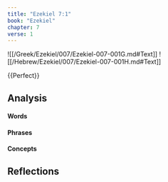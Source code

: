 ```yaml
---
title: "Ezekiel 7:1"
book: "Ezekiel"
chapter: 7
verse: 1
---
```

![[/Greek/Ezekiel/007/Ezekiel-007-001G.md#Text]]
![[/Hebrew/Ezekiel/007/Ezekiel-007-001H.md#Text]]

{{Perfect}}

## Analysis

#### Words

#### Phrases

#### Concepts

## Reflections
